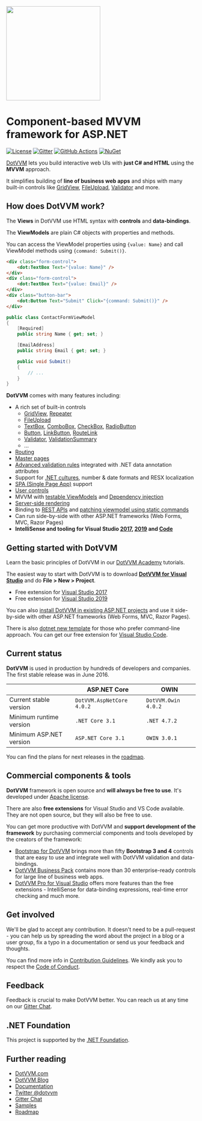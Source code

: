 <img src="./logo.svg" width="250px" />

Component-based MVVM framework for ASP.NET
==================

[![License](https://img.shields.io/github/license/riganti/dotvvm)](https://github.com/riganti/dotvvm/blob/main/LICENSE)
[![Gitter](https://badges.gitter.im/riganti/dotvvm.svg)](https://gitter.im/riganti/dotvvm)
[![GitHub Actions](https://github.com/riganti/dotvvm/actions/workflows/main.yml/badge.svg)](https://github.com/riganti/dotvvm/actions/)
[![NuGet](https://img.shields.io/nuget/v/DotVVM?logo=nuget)](https://www.nuget.org/packages/DotVVM/)

[DotVVM](https://www.dotvvm.com) lets you build interactive web UIs with **just C# and HTML** using the **MVVM** approach.

It simplifies building of **line of business web apps** and ships with many built-in controls like [GridView](https://www.dotvvm.com/docs/controls/builtin/GridView/latest), [FileUpload](https://www.dotvvm.com/docs/controls/builtin/FileUpload/latest), [Validator](https://www.dotvvm.com/docs/controls/builtin/Validator/latest) and more.

## How does DotVVM work?

The **Views** in DotVVM use HTML syntax with __controls__ and __data-bindings__.

The **ViewModels** are plain C# objects with properties and methods.

You can access the ViewModel properties using `{value: Name}` and call ViewModel methods using `{command: Submit()}`.

```html
<div class="form-control">
    <dot:TextBox Text="{value: Name}" />
</div>
<div class="form-control">
    <dot:TextBox Text="{value: Email}" />
</div>
<div class="button-bar">
    <dot:Button Text="Submit" Click="{command: Submit()}" />
</div>
```

```C#
public class ContactFormViewModel
{
    [Required]
    public string Name { get; set; }

    [EmailAddress]
    public string Email { get; set; }

    public void Submit()
    {
        // ...
    }
}
```

**DotVVM** comes with many features including:

* A rich set of built-in controls
    + [GridView](https://www.dotvvm.com/docs/controls/builtin/GridView/latest), [Repeater](https://www.dotvvm.com/docs/controls/builtin/Repeater/latest)
    + [FileUpload](https://www.dotvvm.com/docs/controls/builtin/FileUpload/latest)
    + [TextBox](https://www.dotvvm.com/docs/controls/builtin/TextBox/latest), [ComboBox](https://www.dotvvm.com/docs/controls/builtin/ComboBox/latest), [CheckBox](https://www.dotvvm.com/docs/controls/builtin/CheckBox/latest), [RadioButton](https://www.dotvvm.com/docs/controls/builtin/RadioButton/latest)
    + [Button](https://www.dotvvm.com/docs/controls/builtin/Button/latest), [LinkButton](https://www.dotvvm.com/docs/controls/builtin/LinkButton/latest), [RouteLink](https://www.dotvvm.com/docs/controls/builtin/RouteLink/latest)
    + [Validator](https://www.dotvvm.com/docs/controls/builtin/Validator/latest), [ValidationSummary](https://www.dotvvm.com/docs/controls/builtin/ValidationSummary/latest)
    + ...
* [Routing](https://www.dotvvm.com/docs/tutorials/basics-routing/latest)
* [Master pages](https://www.dotvvm.com/docs/tutorials/basics-master-pages/latest)
* [Advanced validation rules](https://www.dotvvm.com/docs/tutorials/basics-validation/latest) integrated with .NET data annotation attributes
* Support for [.NET cultures](https://www.dotvvm.com/docs/tutorials/basics-globalization/latest), number & date formats and RESX localization
* [SPA (Single Page App)](https://www.dotvvm.com/docs/tutorials/basics-single-page-applications-spa/latest) support
* [User controls](https://www.dotvvm.com/docs/tutorials/control-development-introduction/latest)
* MVVM with [testable ViewModels](https://www.dotvvm.com/docs/tutorials/advanced-testing-viewmodels/latest) and [Dependency injection](https://www.dotvvm.com/docs/tutorials/advanced-ioc-di-container/latest)
* [Server-side rendering](https://www.dotvvm.com/docs/tutorials/basics-server-side-html-generation/latest)
* Binding to [REST APIs](https://www.dotvvm.com/docs/tutorials/basics-rest-api-bindings/latest) and [patching viewmodel using static commands](https://www.dotvvm.com/docs/tutorials/basics-static-command-services/latest)
* Can run side-by-side with other ASP.NET frameworks (Web Forms, MVC, Razor Pages)
* **IntelliSense and tooling for Visual Studio [2017](https://marketplace.visualstudio.com/items?itemName=TomasHerceg.DotVVMforVisualStudio-17892), [2019](https://marketplace.visualstudio.com/items?itemName=TomasHerceg.DotVVM-VSExtension2019) and [Code](https://marketplace.visualstudio.com/items?itemName=TomasHerceg.dotvvm-vscode)**

## Getting started with DotVVM

Learn the basic principles of DotVVM in our [DotVVM Academy](https://academy.dotvvm.com) tutorials.

The easiest way to start with DotVVM is to download **[DotVVM for Visual Studio](https://www.dotvvm.com/landing/dotvvm-for-visual-studio-extension)** and do **File > New > Project**.

* Free extension for [Visual Studio 2017](https://marketplace.visualstudio.com/items?itemName=TomasHerceg.DotVVMforVisualStudio-17892)
* Free extension for [Visual Studio 2019](https://marketplace.visualstudio.com/items?itemName=TomasHerceg.DotVVM-VSExtension2019)

You can also [install DotVVM in existing ASP.NET projects](https://www.dotvvm.com/docs/tutorials/how-to-start-existing-app/latest) and use it side-by-side with other ASP.NET frameworks (Web Forms, MVC, Razor Pages).

There is also [dotnet new template](https://www.dotvvm.com/docs/tutorials/how-to-start-command-line/latest) for those who prefer command-line approach. You can get our free extension for [Visual Studio Code](https://marketplace.visualstudio.com/items?itemName=TomasHerceg.dotvvm-vscode).

## Current status

**DotVVM** is used in production by hundreds of developers and companies. The first stable release was in June 2016.

|                         | ASP.NET Core                | OWIN                  |
|-------------------------|-----------------------------|-----------------------|
| Current stable version  | `DotVVM.AspNetCore 4.0.2`   | `DotVVM.Owin 4.0.2`   |
| Minimum runtime version | `.NET Core 3.1`             | `.NET 4.7.2`          |
| Minimum ASP.NET version | `ASP.NET Core 3.1`          | `OWIN 3.0.1`          |

You can find the plans for next releases in the [roadmap](roadmap.md).

## Commercial components & tools

**DotVVM** framework is open source and **will always be free to use**. It's developed under [Apache license]().

There are also **free extensions** for Visual Studio and VS Code available. They are not open source, but they will also be free to use.

You can get more productive with DotVVM and **support development of the framework** by purchasing commercial components and tools developed by the creators of the framework:

* [Bootstrap for DotVVM](https://www.dotvvm.com/landing/bootstrap-for-dotvvm) brings more than fifty **Bootstrap 3 and 4** controls that are easy to use and integrate well with DotVVM validation and data-bindings.
* [DotVVM Business Pack](https://www.dotvvm.com/landing/business-pack) contains more than 30 enterprise-ready controls for large line of business web apps.
* [DotVVM Pro for Visual Studio](https://www.dotvvm.com/landing/dotvvm-for-visual-studio-professional-extension) offers more features than the free extensions - IntelliSense for data-binding expressions, real-time error checking and much more.

## Get involved

We'll be glad to accept any contribution. It doesn't need to be a pull-request - you can help us by spreading the word about the project in a blog or a user group, fix a typo in a documentation or send us your feedback and thoughts.

You can find more info in [Contribution Guidelines](contributing.md). We kindly ask you to respect the [Code of Conduct](code-of-conduct.md).

## Feedback

Feedback is crucial to make DotVVM better. You can reach us at any time on our [Gitter Chat](https://gitter.im/riganti/dotvvm).

## .NET Foundation

This project is supported by the [.NET Foundation](https://dotnetfoundation.org).

## Further reading

* [DotVVM.com](https://www.dotvvm.com)
* [DotVVM Blog](https://www.dotvvm.com/blog)
* [Documentation](https://www.dotvvm.com/docs)
* [Twitter @dotvvm](https://twitter.com/dotvvm)
* [Gitter Chat](https://gitter.im/riganti/dotvvm)
* [Samples](https://github.com/search?q=topic%3Adotvvm-sample+org%3Ariganti&type=Repositories)
* [Roadmap](https://github.com/riganti/dotvvm/blob/master/roadmap.md)
